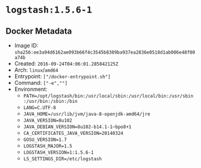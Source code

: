 # `logstash:1.5.6-1`

## Docker Metadata

- Image ID: `sha256:ee3a94d6162ae093b66f4c3545b8309ba937ea2836e0518d1ab006e48f00a74b`
- Created: `2016-09-24T04:06:01.285842125Z`
- Arch: `linux`/`amd64`
- Entrypoint: `["/docker-entrypoint.sh"]`
- Command: `["-e",""]`
- Environment:
  - `PATH=/opt/logstash/bin:/usr/local/sbin:/usr/local/bin:/usr/sbin:/usr/bin:/sbin:/bin`
  - `LANG=C.UTF-8`
  - `JAVA_HOME=/usr/lib/jvm/java-8-openjdk-amd64/jre`
  - `JAVA_VERSION=8u102`
  - `JAVA_DEBIAN_VERSION=8u102-b14.1-1~bpo8+1`
  - `CA_CERTIFICATES_JAVA_VERSION=20140324`
  - `GOSU_VERSION=1.7`
  - `LOGSTASH_MAJOR=1.5`
  - `LOGSTASH_VERSION=1:1.5.6-1`
  - `LS_SETTINGS_DIR=/etc/logstash`
